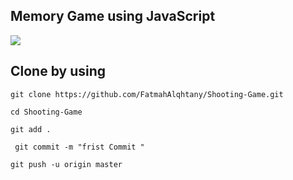 ## Memory Game using JavaScript

<img src="https://f.top4top.io/p_1962ebz7t1.gif" >

## Clone by using 

```
git clone https://github.com/FatmahAlqhtany/Shooting-Game.git

cd Shooting-Game

git add .

 git commit -m "frist Commit "

git push -u origin master

```
